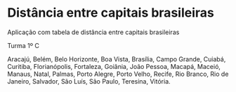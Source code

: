 # Distância entre capitais brasileiras 
Aplicação com tabela de distância entre capitais brasileiras

Turma 1º C

Aracajú, 
Belém, 
Belo Horizonte, 
Boa Vista, 
Brasília, 
Campo Grande, 
Cuiabá, 
Curitiba, 
Florianópolis, 
Fortaleza, 
Goiânia, 
João Pessoa,
Macapá, 
Maceió, 
Manaus, 
Natal, 
Palmas, 
Porto Alegre, 
Porto Velho, 
Recife, 
Rio Branco,
Rio de Janeiro, 
Salvador, 
São Luís, 
São Paulo, 
Teresina, 
Vitória. 
